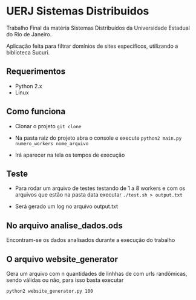 # UERJ Sistemas Distribuidos

Trabalho Final da matéria Sistemas Distribuídos da Universidade Estadual do Rio de Janeiro.

Aplicação feita para filtrar domínios de sites específicos, utilizando a biblioteca Sucuri.

## Requerimentos
- Python 2.x
- Linux

## Como funciona
- Clonar o projeto
``` git clone ```

- Na pasta raiz do projeto abra o console e execute
```python2 main.py numero_workers nome_arquivo```

- Irá aparecer na tela os tempos de execução

## Teste
- Para rodar um arquivo de testes testando de 1 a 8 workers e com os arquivos que estão na pasta data executar
```./test.sh > output.txt```

- Será gerado um log no arquivo output.txt

## No arquivo analise_dados.ods
Encontram-se os dados analisados durante a execução do trabalho

## O arquivo website_generator
Gera um arquivo com n quantidades de linhhas de com urls randômicas, sendo válidas ou não, para isso basta executar

```python2 website_generator.py 100```
